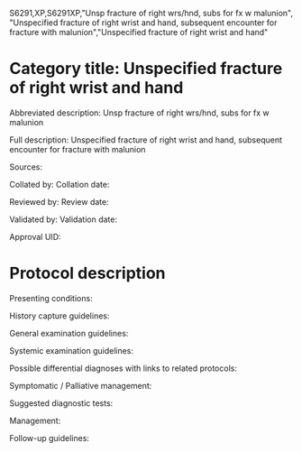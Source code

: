 S6291,XP,S6291XP,"Unsp fracture of right wrs/hnd, subs for fx w malunion", "Unspecified fracture of right wrist and hand, subsequent encounter for fracture with malunion","Unspecified fracture of right wrist and hand"
# Category title: Unspecified fracture of right wrist and hand

Abbreviated description: Unsp fracture of right wrs/hnd, subs for fx w malunion

Full description: Unspecified fracture of right wrist and hand, subsequent encounter for fracture with malunion

Sources:

Collated by:
Collation date:

Reviewed by:
Review date:

Validated by:
Validation date:

Approval UID:

# Protocol description

Presenting conditions:

History capture guidelines:

General examination guidelines:

Systemic examination guidelines:

Possible differential diagnoses with links to related protocols:

Symptomatic / Palliative management:

Suggested diagnostic tests:

Management:

Follow-up guidelines:
